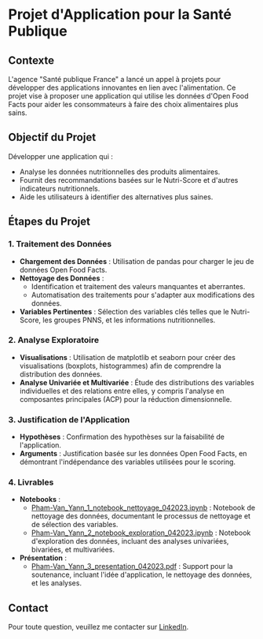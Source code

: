 # Projet d'Application pour la Santé Publique

## Contexte
L'agence "Santé publique France" a lancé un appel à projets pour développer des applications innovantes en lien avec l'alimentation. Ce projet vise à proposer une application qui utilise les données d'Open Food Facts pour aider les consommateurs à faire des choix alimentaires plus sains.

## Objectif du Projet
Développer une application qui :
- Analyse les données nutritionnelles des produits alimentaires.
- Fournit des recommandations basées sur le Nutri-Score et d'autres indicateurs nutritionnels.
- Aide les utilisateurs à identifier des alternatives plus saines.

## Étapes du Projet

### 1. Traitement des Données
- **Chargement des Données** : Utilisation de pandas pour charger le jeu de données Open Food Facts.
- **Nettoyage des Données** : 
  - Identification et traitement des valeurs manquantes et aberrantes.
  - Automatisation des traitements pour s'adapter aux modifications des données.
- **Variables Pertinentes** : Sélection des variables clés telles que le Nutri-Score, les groupes PNNS, et les informations nutritionnelles.

### 2. Analyse Exploratoire
- **Visualisations** : Utilisation de matplotlib et seaborn pour créer des visualisations (boxplots, histogrammes) afin de comprendre la distribution des données.
- **Analyse Univariée et Multivariée** : Étude des distributions des variables individuelles et des relations entre elles, y compris l'analyse en composantes principales (ACP) pour la réduction dimensionnelle.

### 3. Justification de l'Application
- **Hypothèses** : Confirmation des hypothèses sur la faisabilité de l'application.
- **Arguments** : Justification basée sur les données Open Food Facts, en démontrant l'indépendance des variables utilisées pour le scoring.

### 4. Livrables
- **Notebooks** : 
  - [Pham-Van_Yann_1_notebook_nettoyage_042023.ipynb](https://github.com/Bruce2Cluny191/Projet3-Concevez_une_application_au_service_de_la_sante_publique/blob/main/Pham-Van_Yann_1_notebook_nettoyage_042023.ipynb) : Notebook de nettoyage des données, documentant le processus de nettoyage et de sélection des variables.
  - [Pham-Van_Yann_2_notebook_exploration_042023.ipynb](https://github.com/Bruce2Cluny191/Projet3-Concevez_une_application_au_service_de_la_sante_publique/blob/main/Pham-Van_Yann_2_notebook_exploration_042023.ipynb) : Notebook d'exploration des données, incluant des analyses univariées, bivariées, et multivariées.
- **Présentation** :
  - [Pham-Van_Yann_3_presentation_042023.pdf](https://github.com/Bruce2Cluny191/Projet3-Concevez_une_application_au_service_de_la_sante_publique/blob/main/Pham-Van_Yann_3_presentation_042023.pdf) : Support pour la soutenance, incluant l'idée d'application, le nettoyage des données, et les analyses.

## Contact
Pour toute question, veuillez me contacter sur [LinkedIn](https://www.linkedin.com/in/chasseur2valeurs/).
